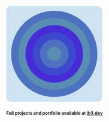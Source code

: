 <a href="https://github.com/jb3/fractal"><img width="256px" src="fractal-20251101-182935.png"/></a>

<sub>**Full projects and portfolio available at [jb3.dev](https://jb3.dev/)**</sub>
